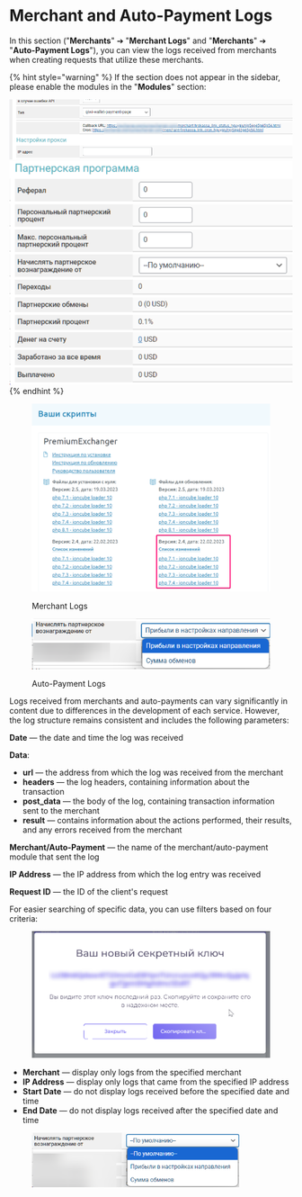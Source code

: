 # Merchant and Auto-Payment Logs

In this section ("**Merchants**" ➔ "**Merchant Logs**" and "**Merchants**" ➔ "**Auto-Payment Logs**"), you can view the logs received from merchants when creating requests that utilize these merchants.

{% hint style="warning" %}
If the section does not appear in the sidebar, please enable the modules in the "**Modules**" section:

<img src="../../../.gitbook/assets/image (1148).png" alt="" data-size="original">![](<../../../.gitbook/assets/image (2116).png>)
{% endhint %}

<figure><img src="../../../.gitbook/assets/image (1143).png" alt=""><figcaption><p>Merchant Logs</p></figcaption></figure>

<figure><img src="../../../.gitbook/assets/image (2117).png" alt=""><figcaption><p>Auto-Payment Logs</p></figcaption></figure>

Logs received from merchants and auto-payments can vary significantly in content due to differences in the development of each service. However, the log structure remains consistent and includes the following parameters:

**Date** — the date and time the log was received

**Data**:

* **url** — the address from which the log was received from the merchant
* **headers** — the log headers, containing information about the transaction
* **post_data** — the body of the log, containing transaction information sent to the merchant
* **result** — contains information about the actions performed, their results, and any errors received from the merchant

**Merchant/Auto-Payment** — the name of the merchant/auto-payment module that sent the log

**IP Address** — the IP address from which the log entry was received

**Request ID** — the ID of the client's request

For easier searching of specific data, you can use filters based on four criteria:

<figure><img src="../../../.gitbook/assets/image (889).png" alt=""><figcaption></figcaption></figure>

* **Merchant** — display only logs from the specified merchant
* **IP Address** — display only logs that came from the specified IP address
* **Start Date** — do not display logs received before the specified date and time
* **End Date** — do not display logs received after the specified date and time

<figure><img src="../../../.gitbook/assets/image (2118).png" alt="" width="369"><figcaption></figcaption></figure>